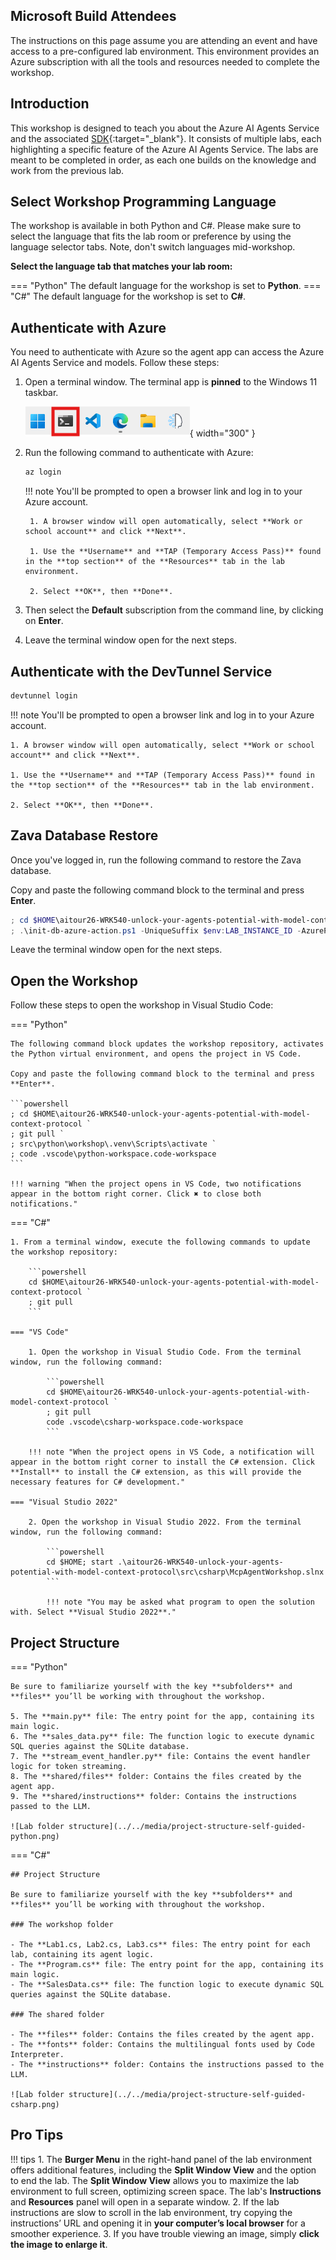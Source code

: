 ## Microsoft Build Attendees

The instructions on this page assume you are attending an event and have access to a pre-configured lab environment. This environment provides an Azure subscription with all the tools and resources needed to complete the workshop.

## Introduction

This workshop is designed to teach you about the Azure AI Agents Service and the associated [SDK](https://learn.microsoft.com/python/api/overview/azure/ai-projects-readme?context=%2Fazure%2Fai-services%2Fagents%2Fcontext%2Fcontext){:target="_blank"}. It consists of multiple labs, each highlighting a specific feature of the Azure AI Agents Service. The labs are meant to be completed in order, as each one builds on the knowledge and work from the previous lab.

## Select Workshop Programming Language

The workshop is available in both Python and C#. Please make sure to select the language that fits the lab room or preference by using the language selector tabs. Note, don't switch languages mid-workshop.

**Select the language tab that matches your lab room:**

=== "Python"
    The default language for the workshop is set to **Python**.
=== "C#"
    The default language for the workshop is set to **C#**.

## Authenticate with Azure

You need to authenticate with Azure so the agent app can access the Azure AI Agents Service and models. Follow these steps:

1. Open a terminal window. The terminal app is **pinned** to the Windows 11 taskbar.

    ![Open the terminal window](../../media/windows-taskbar.png){ width="300" }

2. Run the following command to authenticate with Azure:

    ```powershell
    az login
    ```

    !!! note
        You'll be prompted to open a browser link and log in to your Azure account.

        1. A browser window will open automatically, select **Work or school account** and click **Next**.

        1. Use the **Username** and **TAP (Temporary Access Pass)** found in the **top section** of the **Resources** tab in the lab environment.

        2. Select **OK**, then **Done**.

3. Then select the **Default** subscription from the command line, by clicking on **Enter**.

4. Leave the terminal window open for the next steps.

## Authenticate with the DevTunnel Service

```powershell
devtunnel login
```

!!! note
    You'll be prompted to open a browser link and log in to your Azure account.

    1. A browser window will open automatically, select **Work or school account** and click **Next**.

    1. Use the **Username** and **TAP (Temporary Access Pass)** found in the **top section** of the **Resources** tab in the lab environment.

    2. Select **OK**, then **Done**.

## Zava Database Restore

Once you've logged in, run the following command to restore the Zava database.

Copy and paste the following command block to the terminal and press **Enter**.

```powershell
; cd $HOME\aitour26-WRK540-unlock-your-agents-potential-with-model-context-protocol\infra\skillable `
; .\init-db-azure-action.ps1 -UniqueSuffix $env:LAB_INSTANCE_ID -AzurePgPassword "SecurePassword123!"
```

Leave the terminal window open for the next steps.

## Open the Workshop

Follow these steps to open the workshop in Visual Studio Code:

=== "Python"

    The following command block updates the workshop repository, activates the Python virtual environment, and opens the project in VS Code.

    Copy and paste the following command block to the terminal and press **Enter**.

    ```powershell
    ; cd $HOME\aitour26-WRK540-unlock-your-agents-potential-with-model-context-protocol `
    ; git pull `
    ; src\python\workshop\.venv\Scripts\activate `
    ; code .vscode\python-workspace.code-workspace
    ```

    !!! warning "When the project opens in VS Code, two notifications appear in the bottom right corner. Click ✖ to close both notifications."

=== "C#"

    1. From a terminal window, execute the following commands to update the workshop repository:

        ```powershell
        cd $HOME\aitour26-WRK540-unlock-your-agents-potential-with-model-context-protocol `
        ; git pull 
        ```

    === "VS Code"

        1. Open the workshop in Visual Studio Code. From the terminal window, run the following command:

            ```powershell
            cd $HOME\aitour26-WRK540-unlock-your-agents-potential-with-model-context-protocol `
            ; git pull 
            code .vscode\csharp-workspace.code-workspace
            ```

        !!! note "When the project opens in VS Code, a notification will appear in the bottom right corner to install the C# extension. Click **Install** to install the C# extension, as this will provide the necessary features for C# development."

    === "Visual Studio 2022"

        2. Open the workshop in Visual Studio 2022. From the terminal window, run the following command:

            ```powershell
            cd $HOME; start .\aitour26-WRK540-unlock-your-agents-potential-with-model-context-protocol\src\csharp\McpAgentWorkshop.slnx
            ```

            !!! note "You may be asked what program to open the solution with. Select **Visual Studio 2022**."

## Project Structure

=== "Python"

    Be sure to familiarize yourself with the key **subfolders** and **files** you’ll be working with throughout the workshop.

    5. The **main.py** file: The entry point for the app, containing its main logic.
    6. The **sales_data.py** file: The function logic to execute dynamic SQL queries against the SQLite database.
    7. The **stream_event_handler.py** file: Contains the event handler logic for token streaming.
    8. The **shared/files** folder: Contains the files created by the agent app.
    9. The **shared/instructions** folder: Contains the instructions passed to the LLM.

    ![Lab folder structure](../../media/project-structure-self-guided-python.png)

=== "C#"

    ## Project Structure

    Be sure to familiarize yourself with the key **subfolders** and **files** you’ll be working with throughout the workshop.

    ### The workshop folder

    - The **Lab1.cs, Lab2.cs, Lab3.cs** files: The entry point for each lab, containing its agent logic.
    - The **Program.cs** file: The entry point for the app, containing its main logic.
    - The **SalesData.cs** file: The function logic to execute dynamic SQL queries against the SQLite database.

    ### The shared folder

    - The **files** folder: Contains the files created by the agent app.
    - The **fonts** folder: Contains the multilingual fonts used by Code Interpreter.
    - The **instructions** folder: Contains the instructions passed to the LLM.

    ![Lab folder structure](../../media/project-structure-self-guided-csharp.png)

## Pro Tips

!!! tips
    1. The **Burger Menu** in the right-hand panel of the lab environment offers additional features, including the **Split Window View** and the option to end the lab. The **Split Window View** allows you to maximize the lab environment to full screen, optimizing screen space. The lab's **Instructions** and **Resources** panel will open in a separate window.
    2. If the lab instructions are slow to scroll in the lab environment, try copying the instructions’ URL and opening it in **your computer’s local browser** for a smoother experience.
    3. If you have trouble viewing an image, simply **click the image to enlarge it**.

